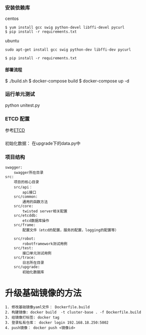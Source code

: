 ﻿
### 安装依赖库

centos

```
$ yum install gcc swig python-devel libffi-devel pycurl
$ pip install -r requirements.txt
```

ubuntu

```
sudo apt-get install gcc swig python-dev libffi-dev pycurl 

$ pip install -r requirements.txt
```

#### 部署流程
$ ./build.sh
$ docker-compose build
$ docker-compose up -d

### 运行单元测试
python unitest.py


### ETCD 配置

参考[ETCD](ETCD.md)


###
初始化数据：
    在upgrade下的data.py中

###  项目结构
    swagger:
        swagger所在目录
    src:
        项目的核心目录
        src/api：
            api接口
        src/common:
            通用的函数方法
        src/core:
            twisted server相关配置
        src/etcddb:
            etcd数据库操作
        src/frame:
            配置文件（etcd的配置，服务的配置，logging的配置等）

        src/robot:
            robotframework测试用例
        src/test:
            接口单元测试用例
        src/trace:
            日志所在目录
        src/upgrade:
            初始化数据库
            
# 升级基础镜像的方法
    1. 修改基础镜像yaml文件： Dockerfile.build
    2. 构建镜像: docker build  -t cluster-base . -f Dockerfile.build
    3. 给镜像打标签: docker tag
    3. 登录私有仓库： docker login 192.168.18.250:5002
    4. push镜像： docker push <镜像id>